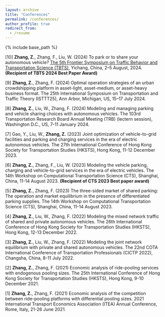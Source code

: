 ```yaml
---
layout: archive
title: "Conferences"
permalink: /conferences/
author_profile: true
redirect_from:
  - /resume
---
```

{% include base_path %}

[10] **Zhang, Z.**, Zhang, F., Liu, W. (2024) To park or to share your autonomous vehicle? <u>The 5th Frontier
Symposium on Traffic Behavior and Transportation Science (TBTS)</u>, Yichang, China, 2–5 August, 2024. **(Recipient of TBTS 2024 Best Paper Award)**

[9] **Zhang, Z.**, Zhang, F. (2024) Optimal operation strategies of an urban crowdshipping platform in
asset-light, asset-medium, or asset-heavy business format. The 25th International Symposium on
Transportation and Traffic Theory (ISTTT25), Ann Arbor, Michigan, US, 15–17 July 2024.

[8] **Zhang, Z.**, Liu, W., Zhang, F. (2024) Modeling and managing parking and vehicle sharing choices
with autonomous vehicles. The 103rd Transportation Research Board Annual Meeting (TRB) (lectern
session), Washington D.C., US, 7-11 January 2024.

[7] Gao, Y., Liu, W., **Zhang, Z.** (2023) Joint optimization of vehicle-to-grid facilities and parking and
charging services in the era of electric autonomous vehicles. The 27th International Conference of
Hong Kong Society for Transportation Studies (HKSTS), Hong Kong, 11-12 December 2023.

[6] **Zhang, Z.**, Zhang, F., Liu, W. (2023) Modeling the vehicle parking, charging and vehicle-to-grid services
in the era of electric vehicles. The 14th Workshop on Computational Transportation Science (CTS),
Shanghai, China, 11-14 August 2023. **(Recipient of CTS 2023 Best paper award)**

[5] **Zhang, Z.**, Zhang, F. (2023) The three-sided market of shared parking: The operation and market
equilibrium in the presence of differentiated parking supplies. The 14th Workshop on Computational
Transportation Science (CTS), Shanghai, China, 11-14 August 2023.

[4] **Zhang, Z.**, Liu, W., Zhang, F. (2022) Modeling the mixed network traffic of shared and private
autonomous vehicles. The 26th International Conference of Hong Kong Society for Transportation
Studies (HKSTS), Hong Kong, 12-13 December 2022.

[3] **Zhang, Z.**, Liu, W., Zhang, F. (2022) Modeling the joint network equilibrium with private and shared
autonomous vehicles. The 22nd COTA International Conference of Transportation Professionals (CICTP
2022), Changsha, China, 8-11 July 2022.

[2] **Zhang, Z.**, Zhang, F. (2021) Economic analysis of ride-pooling services with endogenous pooling sizes.
The 25th International Conference of Hong Kong Society for Transportation Studies (HKSTS), Hong
Kong, 9-10 December 2021.

[1] **Zhang, Z.**, Zhang, F. (2021) Economic analysis of the competition between ride-pooling platforms
with differential pooling sizes. 2021 International Transport Economics Association (ITEA) Annual
Conference, Rome, Italy, 21-26 June 2021.
